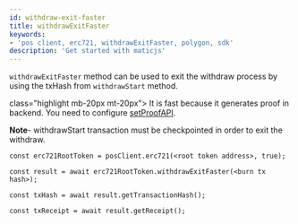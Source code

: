 ```yaml
---
id: withdraw-exit-faster
title: withdrawExitFaster
keywords: 
- 'pos client, erc721, withdrawExitFaster, polygon, sdk'
description: 'Get started with maticjs'
---
```


`withdrawExitFaster` method can be used to exit the withdraw process by using the txHash from `withdrawStart` method.

 class="highlight mb-20px mt-20px">
It is fast because it generates proof in backend. You need to configure [setProofAPI](/docs/develop/ethereum-polygon/matic-js/set-proof-api).
>

**Note**- withdrawStart transaction must be checkpointed in order to exit the withdraw.

```
const erc721RootToken = posClient.erc721(<root token address>, true);

const result = await erc721RootToken.withdrawExitFaster(<burn tx hash>);

const txHash = await result.getTransactionHash();

const txReceipt = await result.getReceipt();

```
